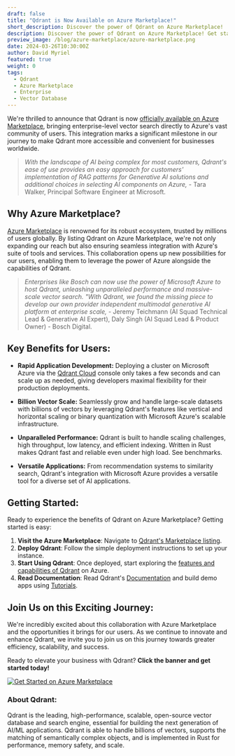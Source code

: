 ```yaml
---
draft: false
title: "Qdrant is Now Available on Azure Marketplace!"
short_description: Discover the power of Qdrant on Azure Marketplace! 
description: Discover the power of Qdrant on Azure Marketplace! Get started today and streamline your operations with ease.
preview_image: /blog/azure-marketplace/azure-marketplace.png
date: 2024-03-26T10:30:00Z
author: David Myriel
featured: true
weight: 0 
tags:
  - Qdrant
  - Azure Marketplace
  - Enterprise
  - Vector Database
---
```


We're thrilled to announce that Qdrant is now [officially available on Azure Marketplace](https://azuremarketplace.microsoft.com/en-en/marketplace/apps/qdrantsolutionsgmbh1698769709989.qdrant-db), bringing enterprise-level vector search directly to Azure's vast community of users. This integration marks a significant milestone in our journey to make Qdrant more accessible and convenient for businesses worldwide.

> *With the landscape of AI being complex for most customers, Qdrant's ease of use provides an easy approach for customers' implementation of RAG patterns for Generative AI solutions and additional choices in selecting AI components on Azure,* - Tara Walker, Principal Software Engineer at Microsoft.

## Why Azure Marketplace?

[Azure Marketplace](https://azuremarketplace.microsoft.com/en-us/) is renowned for its robust ecosystem, trusted by millions of users globally. By listing Qdrant on Azure Marketplace, we're not only expanding our reach but also ensuring seamless integration with Azure's suite of tools and services. This collaboration opens up new possibilities for our users, enabling them to leverage the power of Azure alongside the capabilities of Qdrant.

> *Enterprises like Bosch can now use the power of Microsoft Azure to host Qdrant, unleashing unparalleled performance and massive-scale vector search. "With Qdrant, we found the missing piece to develop our own provider independent multimodal generative AI platform at enterprise scale,* - Jeremy Teichmann (AI Squad Technical Lead & Generative AI Expert), Daly Singh (AI Squad Lead & Product Owner) - Bosch Digital.

## Key Benefits for Users:

- **Rapid Application Development:** Deploying a cluster on Microsoft Azure via the [Qdrant Cloud](/cloud/) console only takes a few seconds and can scale up as needed, giving developers maximal flexibility for their production deployments.

- **Billion Vector Scale:** Seamlessly grow and handle large-scale datasets with billions of vectors by leveraging Qdrant's features like vertical and horizontal scaling or binary quantization with Microsoft Azure's scalable infrastructure.

- **Unparalleled Performance:** Qdrant is built to handle scaling challenges, high throughput, low latency, and efficient indexing. Written in Rust makes Qdrant fast and reliable even under high load. See benchmarks.

- **Versatile Applications:** From recommendation systems to similarity search, Qdrant's integration with Microsoft Azure provides a versatile tool for a diverse set of AI applications.

## Getting Started:

Ready to experience the benefits of Qdrant on Azure Marketplace? Getting started is easy:

1. **Visit the Azure Marketplace**: Navigate to [Qdrant's Marketplace listing](https://azuremarketplace.microsoft.com/en-en/marketplace/apps/qdrantsolutionsgmbh1698769709989.qdrant-db).
2. **Deploy Qdrant**: Follow the simple deployment instructions to set up your instance.
3. **Start Using Qdrant**: Once deployed, start exploring the [features and capabilities of Qdrant](/documentation/concepts/) on Azure.
4. **Read Documentation**: Read Qdrant's [Documentation](/documentation/) and build demo apps using [Tutorials](/documentation/tutorials/). 

## Join Us on this Exciting Journey:

We're incredibly excited about this collaboration with Azure Marketplace and the opportunities it brings for our users. As we continue to innovate and enhance Qdrant, we invite you to join us on this journey towards greater efficiency, scalability, and success.

Ready to elevate your business with Qdrant? **Click the banner and get started today!**

[![Get Started on Azure Marketplace](cta.png)](https://azuremarketplace.microsoft.com/en-en/marketplace/apps/qdrantsolutionsgmbh1698769709989.qdrant-db)

### About Qdrant:

Qdrant is the leading, high-performance, scalable, open-source vector database and search engine, essential for building the next generation of AI/ML applications. Qdrant is able to handle billions of vectors, supports the matching of semantically complex objects, and is implemented in Rust for performance, memory safety, and scale.
